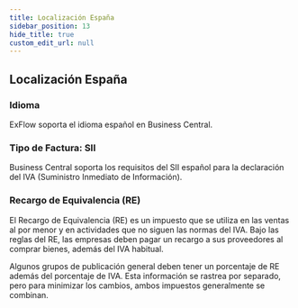 ```yaml
---
title: Localización España
sidebar_position: 13
hide_title: true
custom_edit_url: null
---
```

## Localización España

### Idioma

ExFlow soporta el idioma español en Business Central.

### Tipo de Factura: SII

Business Central soporta los requisitos del SII español para la declaración del IVA (Suministro Inmediato de Información).

### Recargo de Equivalencia (RE)

El Recargo de Equivalencia (RE) es un impuesto que se utiliza en las ventas al por menor y en actividades que no siguen las normas del IVA. Bajo las reglas del RE, las empresas deben pagar un recargo a sus proveedores al comprar bienes, además del IVA habitual.

Algunos grupos de publicación general deben tener un porcentaje de RE además del porcentaje de IVA. Esta información se rastrea por separado, pero para minimizar los cambios, ambos impuestos generalmente se combinan.